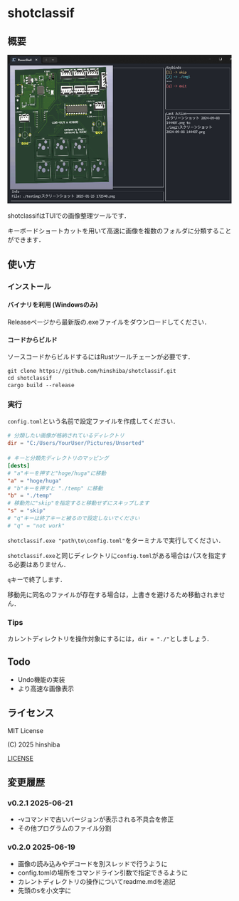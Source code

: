 # shotclassif

## 概要

![screenshot for demo](screenshot.png)

shotclassifはTUIでの画像整理ツールです．

キーボードショートカットを用いて高速に画像を複数のフォルダに分類することができます．

## 使い方

### インストール

#### バイナリを利用 (Windowsのみ)

Releaseページから最新版の.exeファイルをダウンロードしてください．


#### コードからビルド

ソースコードからビルドするにはRustツールチェーンが必要です．

```
git clone https://github.com/hinshiba/shotclassif.git
cd shotclassif
cargo build --release
```

### 実行

`config.toml`という名前で設定ファイルを作成してください．
```toml
# 分類したい画像が格納されているディレクトリ
dir = "C:/Users/YourUser/Pictures/Unsorted"

# キーと分類先ディレクトリのマッピング
[dests]
# "a"キーを押すと"hoge/huga"に移動
"a" = "hoge/huga"
# "b"キーを押すと "./temp" に移動
"b" = "./temp"
# 移動先に"skip"を指定すると移動せずにスキップします
"s" = "skip"
# "q"キーは終了キーと被るので設定しないでください
# "q" = "not work"
```

`shotclassif.exe "path\to\config.toml"`をターミナルで実行してください．

`shotclassif.exe`と同じディレクトリに`config.toml`がある場合はパスを指定する必要はありません．

`q`キーで終了します．

移動先に同名のファイルが存在する場合は，上書きを避けるため移動されません．

### Tips

カレントディレクトリを操作対象にするには，`dir = "./"`としましょう．

## Todo

- Undo機能の実装
- より高速な画像表示

## ライセンス

MIT License

(C) 2025 hinshiba

[LICENSE](LICENSE)

## 変更履歴

### v0.2.1 2025-06-21

- -vコマンドで古いバージョンが表示される不具合を修正
- その他プログラムのファイル分割

### v0.2.0 2025-06-19

- 画像の読み込みやデコードを別スレッドで行うように
- config.tomlの場所をコマンドライン引数で指定できるように
- カレントディレクトリの操作についてreadme.mdを追記
- 先頭のsを小文字に